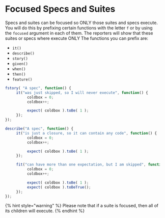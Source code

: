 # Focused Specs and Suites

Specs and suites can be focused so ONLY those suites and specs execute.  You will do this by prefixing certain functions with the letter `f` or by using the `focused` argument in each of them. The reporters will show that these suites or specs where execute ONLY The functions you can prefix are:

* `it()`
* `describe()`
* `story()`
* `given()`
* `when()`
* `then()`
* `feature()`

```javascript
fstory( "A spec", function() {
     it("was just skipped, so I will never execute", function() {
          coldbox = 0;
          coldbox++;

          expect( coldbox ).toBe( 1 );
     });
});

describe("A spec", function() {
     it("is just a closure, so it can contain any code", function() {
          coldbox = 0;
          coldbox++;

          expect( coldbox ).toBe( 1 );
     });

     fit("can have more than one expectation, but I am skipped", function() {
          coldbox = 0;
          coldbox++;

          expect( coldbox ).toBe( 1 );
          expect( coldbox ).toBeTrue();
     });
});
```

{% hint style="warning" %}
Please note that if a suite is focused, then all of its children will execute.
{% endhint %}
